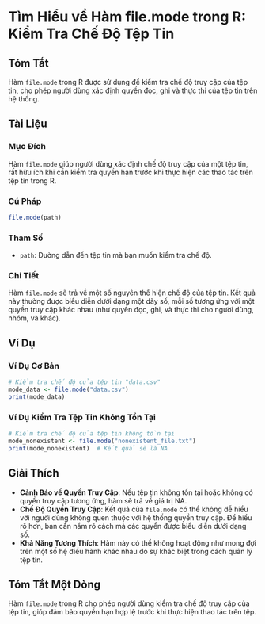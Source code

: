 <!--
Meta Description: # Tìm Hiểu về Hàm file.mode trong R: Kiểm Tra Chế Độ Tệp Tin ## Tóm Tắt Hàm `file.mode` trong R được sử dụng để kiểm tra chế độ truy cập của tệp tin, ...
Meta Keywords: tệp, tin, quyền, file, mode
-->

# Tìm Hiểu về Hàm file.mode trong R: Kiểm Tra Chế Độ Tệp Tin

## Tóm Tắt
Hàm `file.mode` trong R được sử dụng để kiểm tra chế độ truy cập của tệp tin, cho phép người dùng xác định quyền đọc, ghi và thực thi của tệp tin trên hệ thống.

## Tài Liệu
### Mục Đích
Hàm `file.mode` giúp người dùng xác định chế độ truy cập của một tệp tin, rất hữu ích khi cần kiểm tra quyền hạn trước khi thực hiện các thao tác trên tệp tin trong R.

### Cú Pháp
```R
file.mode(path)
```

### Tham Số
- `path`: Đường dẫn đến tệp tin mà bạn muốn kiểm tra chế độ.

### Chi Tiết
Hàm `file.mode` sẽ trả về một số nguyên thể hiện chế độ của tệp tin. Kết quả này thường được biểu diễn dưới dạng một dãy số, mỗi số tương ứng với một quyền truy cập khác nhau (như quyền đọc, ghi, và thực thi cho người dùng, nhóm, và khác).

## Ví Dụ
### Ví Dụ Cơ Bản
```R
# Kiểm tra chế độ của tệp tin "data.csv"
mode_data <- file.mode("data.csv")
print(mode_data)
```

### Ví Dụ Kiểm Tra Tệp Tin Không Tồn Tại
```R
# Kiểm tra chế độ của tệp tin không tồn tại
mode_nonexistent <- file.mode("nonexistent_file.txt")
print(mode_nonexistent)  # Kết quả sẽ là NA
```

## Giải Thích
- **Cảnh Báo về Quyền Truy Cập**: Nếu tệp tin không tồn tại hoặc không có quyền truy cập tương ứng, hàm sẽ trả về giá trị NA.
- **Chế Độ Quyền Truy Cập**: Kết quả của `file.mode` có thể không dễ hiểu với người dùng không quen thuộc với hệ thống quyền truy cập. Để hiểu rõ hơn, bạn cần nắm rõ cách mà các quyền được biểu diễn dưới dạng số.
- **Khả Năng Tương Thích**: Hàm này có thể không hoạt động như mong đợi trên một số hệ điều hành khác nhau do sự khác biệt trong cách quản lý tệp tin.

## Tóm Tắt Một Dòng
Hàm `file.mode` trong R cho phép người dùng kiểm tra chế độ truy cập của tệp tin, giúp đảm bảo quyền hạn hợp lệ trước khi thực hiện thao tác trên tệp.